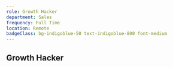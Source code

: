 ```yaml
---
role: Growth Hacker
department: Sales
frequency: Full Time
location: Remote
badgeClass: bg-indigoblue-50 text-indigoblue-800 font-medium
---
```


## Growth Hacker
